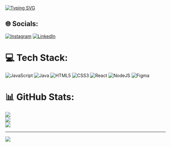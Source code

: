 [![Typing SVG](https://readme-typing-svg.demolab.com?font=Fira+Code&pause=1000&width=435&lines=Bem-vindo+ao+meu+perfil)](https://git.io/typing-svg)

## 🌐 Socials:
[![Instagram](https://img.shields.io/badge/Instagram-%23E4405F.svg?logo=Instagram&logoColor=white)](https://instagram.com/carloosfranco_) [![LinkedIn](https://img.shields.io/badge/LinkedIn-%230077B5.svg?logo=linkedin&logoColor=white)](https://linkedin.com/in/carlosfrancosa) 

# 💻 Tech Stack:
![JavaScript](https://img.shields.io/badge/javascript-%23323330.svg?style=for-the-badge&logo=javascript&logoColor=%23F7DF1E) ![Java](https://img.shields.io/badge/java-%23ED8B00.svg?style=for-the-badge&logo=openjdk&logoColor=white) ![HTML5](https://img.shields.io/badge/html5-%23E34F26.svg?style=for-the-badge&logo=html5&logoColor=white) ![CSS3](https://img.shields.io/badge/css3-%231572B6.svg?style=for-the-badge&logo=css3&logoColor=white) ![React](https://img.shields.io/badge/react-%2320232a.svg?style=for-the-badge&logo=react&logoColor=%2361DAFB) ![NodeJS](https://img.shields.io/badge/node.js-6DA55F?style=for-the-badge&logo=node.js&logoColor=white) ![Figma](https://img.shields.io/badge/figma-%23F24E1E.svg?style=for-the-badge&logo=figma&logoColor=white)
# 📊 GitHub Stats:
![](https://github-readme-stats.vercel.app/api?username=k4duzer4&theme=monokai&hide_border=false&include_all_commits=true&count_private=false)<br/>
![](https://github-readme-streak-stats.herokuapp.com/?user=k4duzer4&theme=monokai&hide_border=false)<br/>
![](https://github-readme-stats.vercel.app/api/top-langs/?username=k4duzer4&theme=monokai&hide_border=false&include_all_commits=true&count_private=false&layout=compact)

---
[![](https://visitcount.itsvg.in/api?id=k4duzer4&icon=0&color=0)](https://visitcount.itsvg.in)

<!-- Proudly created with GPRM ( https://gprm.itsvg.in ) -->

